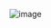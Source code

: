 ![image](https://github.com/GJaradat/bnta_lab_polymorphism/assets/92640386/1b07bc21-ce00-472b-bf54-648bd73fc0d8)
